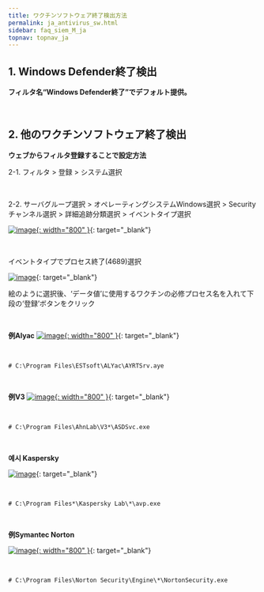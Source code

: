 ```yaml
---
title: ワクチンソフトウェア終了検出方法
permalink: ja_antivirus_sw.html
sidebar: faq_siem_M_ja
topnav: topnav_ja
---
```


## 1. Windows Defender終了検出

**フィルタ名“Windows Defender終了”でデフォルト提供。**
 
<br />

## 2. 他のワクチンソフトウェア終了検出

**ウェブからフィルタ登録することで設定方法**

2-1. フィルタ > 登録 > システム選択

<br />

2-2. サーバグループ選択 > オペレーティングシステムWindows選択 > Securityチャンネル選択 > 詳細追跡分類選択 > イベントタイプ選択


[![image](/docs/images/Additianal/anti/1.png){: width="800" }](/docs/images/Additianal/anti/1.png){: target="_blank"}
 
<br />

イベントタイプでプロセス終了(4689)選択

[![image](/docs/images/Additianal/anti/2.png)](/docs/images/Additianal/anti/2.png){: target="_blank"}

絵のように選択後、‘データ値’に使用するワクチンの必修プロセス名を入れて下段の‘登録’ボタンをクリック

<br />

**例Alyac**
[![image](/docs/images/Additianal/anti/3.png){: width="800" }](/docs/images/Additianal/anti/3.png){: target="_blank"}

<br />

`# C:\Program Files\ESTsoft\ALYac\AYRTSrv.aye`

<br />

**例V3**
[![image](/docs/images/Additianal/anti/4.png){: width="800" }](/docs/images/Additianal/anti/4.png){: target="_blank"}

<br />

`# C:\Program Files\AhnLab\V3*\ASDSvc.exe`

<br />

**예시 Kaspersky**

[![image](/docs/images/Additianal/anti/5.png)](/docs/images/Additianal/anti/5.png){: target="_blank"}

<br />

`# C:\Program Files*\Kaspersky Lab\*\avp.exe`

<br />

**例Symantec Norton**

[![image](/docs/images/Additianal/anti/6.png){: width="800" }](/docs/images/Additianal/anti/6.png){: target="_blank"}

<br />

`# C:\Program Files\Norton Security\Engine\*\NortonSecurity.exe`